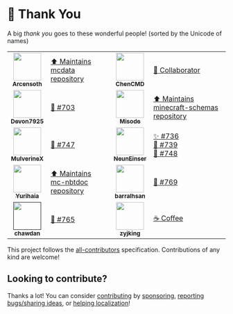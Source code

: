 # 💛 Thank You

A big _thank you_ goes to these wonderful people! (sorted by the Unicode of names)

<!-- ALL-CONTRIBUTORS-LIST:START - Do not remove or modify this section -->
<!-- prettier-ignore-start -->
<!-- markdownlint-disable -->
<table>
  <tr>
    <td align="center"><a href="https://github.com/Arcensoth"><img src="https://avatars2.githubusercontent.com/u/1885643?s=460&u=6c40bfd2701329a442810831d3a2cf954c8cf5de&v=4" width="64px;" alt=""/><br /><sub><b>Arcensoth</b></sub></a></td><td align="left"><a href="https://github.com/Arcensoth/mcdata" target="_blank" title="Dependency">⬆️ Maintains mcdata repository</a></td>
    <td align="center"><a href="https://github.com/ChenCMD"><img src="https://avatars2.githubusercontent.com/u/46134240?s=460&u=ca934b86e5189ea9c598a51358571e777e21aa2f&v=4" width="64px;" alt=""/><br /><sub><b>ChenCMD</b></sub></a></td><td align="left"><a href="https://github.com/SPGoding/datapack-language-server/issues?q=author%3AChenCMD" target="_blank" title="Collaborator of the Project">💎 Collaborator</a></td>
  </tr>
  <tr>
    <td align="center"><a href="https://github.com/Devon7925"><img src="https://avatars3.githubusercontent.com/u/22968971?s=400&v=4" width="64px;" alt=""/><br /><sub><b>Devon7925</b></sub></a></td><td align="left"><a href="https://github.com/SPGoding/datapack-language-server/issues/703" target="_blank" title="Bug reports">🐛 #703</a></td>
    <td align="center"><a href="https://github.com/misode"><img src="https://avatars1.githubusercontent.com/u/17352009?s=460&u=2813225036a78ea0c585fa5f9150d448c3a8ff8e&v=4" width="64px;" alt=""/><br /><sub><b>Misode</b></sub></a></td><td align="left"><a href="https://github.com/misode/minecraft-schemas" target="_blank" title="Dependency">⬆️ Maintains minecraft-schemas repository</a></td>
  </tr>
  <tr>
    <td align="center"><a href="https://github.com/MulverineX"><img src="https://avatars2.githubusercontent.com/u/12068027?s=460&u=525f7b144a55b7d894a75ee023baf9c469250c4b&v=4" width="64px;" alt=""/><br /><sub><b>MulverineX</b></sub></a></td><td align="left"><a href="https://github.com/SPGoding/datapack-language-server/issues/747" target="_blank" title="Bug reports">🐛 #747</a></td>
    <td align="center"><a href="https://github.com/NeunEinser"><img src="https://avatars3.githubusercontent.com/u/12124394?s=460&v=4" width="64px;" alt=""/><br /><sub><b>NeunEinser</b></sub></a></td><td align="left"><a href="https://github.com/SPGoding/datapack-language-server/issues/736" target="_blank" title="Ideas, Planning, and Feedback">✨ #736</a><br><a href="https://github.com/SPGoding/datapack-language-server/issues/739" target="_blank" title="Bug reports">🐛 #739</a><br><a href="https://github.com/SPGoding/datapack-language-server/issues/748" target="_blank" title="Bug reports">🐛 #748</a></td>
  </tr>
  <tr>
    <td align="center"><a href="https://github.com/Yurihaia"><img src="https://avatars3.githubusercontent.com/u/17830663?s=400&u=4959d74e027642f5a207dcd5e112005c5932b844&v=4" width="64px;" alt=""/><br /><sub><b>Yurihaia</b></sub></a></td><td align="left"><a href="https://github.com/Yurihaia/mc-nbtdoc" target="_blank" title="Dependency">⬆️ Maintains mc-nbtdoc repository</a></td>
    <td align="center"><a href="https://github.com/barraIhsan"><img src="https://avatars3.githubusercontent.com/u/57800056?s=400&u=95f69213851b71fc684cfd2c79b47c2bbaf0a47e&v=4" width="64px;" alt=""/><br /><sub><b>barraIhsan</b></sub></a></td><td align="left"><a href="https://github.com/SPGoding/datapack-language-server/issues/769" target="_blank" title="Bug reports">🐛 #769</a></td>
  </tr>
  <tr>
    <td align="center"><a href=""><img src="https://cdn.discordapp.com/avatars/259792693368979458/ec53c2ef95e503b3d81284c6e9cf2415.webp?size=256" width="64px;" alt=""/><br /><sub><b>chawdan</b></sub></a></td><td align="left"><a href="https://github.com/SPGoding/datapack-language-server/issues/765" target="_blank" title="Bug reports">🐛 #765</a></td>
    <td align="center"><a href="https://github.com/zyjking"><img src="https://avatars2.githubusercontent.com/u/37742023?s=400&v=4" width="64px;" alt=""/><br /><sub><b>zyjking</b></sub></a></td><td align="left"><a href="https://github.com/sponsors/SPGoding" target="_blank" title="Financial support">☕ Coffee</a></td>
  </tr>
</table>

<!-- markdownlint-restore -->
<!-- prettier-ignore-end -->

<!-- ALL-CONTRIBUTORS-LIST:END -->

This project follows the [all-contributors](https://github.com/all-contributors/all-contributors) specification. Contributions of any kind are welcome!

## Looking to contribute?

Thanks a lot! You can consider [contributing](https://github.com/SPGoding/datapack-language-server/blob/master/CONTRIBUTING.md)
by [sponsoring](https://github.com/sponsors/SPGoding), [reporting bugs/sharing ideas](https://github.com/SPGoding/datapack-language-server/issues/new),
or [helping localization](https://l10n.spgoding.com)!
